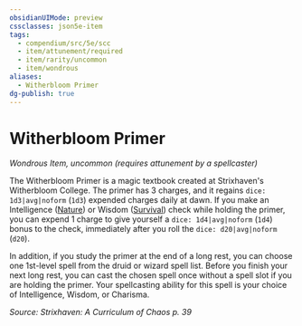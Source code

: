 ```yaml
---
obsidianUIMode: preview
cssclasses: json5e-item
tags:
  - compendium/src/5e/scc
  - item/attunement/required
  - item/rarity/uncommon
  - item/wondrous
aliases:
  - Witherbloom Primer
dg-publish: true
---
```

# Witherbloom Primer
*Wondrous Item, uncommon (requires attunement by a spellcaster)*  


The Witherbloom Primer is a magic textbook created at Strixhaven's Witherbloom College. The primer has 3 charges, and it regains `dice: 1d3|avg|noform` (`1d3`) expended charges daily at dawn. If you make an Intelligence ([Nature](/3-Mechanics/CLI/rules/skills.md#Nature)) or Wisdom ([Survival](/3-Mechanics/CLI/rules/skills.md#Survival)) check while holding the primer, you can expend 1 charge to give yourself a `dice: 1d4|avg|noform` (`1d4`) bonus to the check, immediately after you roll the `dice: d20|avg|noform` (`d20`).

In addition, if you study the primer at the end of a long rest, you can choose one 1st-level spell from the druid or wizard spell list. Before you finish your next long rest, you can cast the chosen spell once without a spell slot if you are holding the primer. Your spellcasting ability for this spell is your choice of Intelligence, Wisdom, or Charisma.

*Source: Strixhaven: A Curriculum of Chaos p. 39*